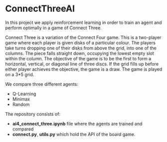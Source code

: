# ConnectThreeAI
In this project we apply reinforcement learning in order to train an agent and perform optimally in a game of Connect Three.

Connect Three is a variation of the Connect Four game. This is a two-player game where each player is given disks of a particular colour. The players take turns dropping one of their disks from above the grid, into one of the columns. The piece falls straight down, occupying the lowest empty slot within the column. The objective of the game is to be the first to form a horizontal, vertical, or diagonal line of three discs. If the grid fills up before either player achieves the objective, the game is a draw. The game is played on a 3*5 grid.

We compare three different agents:
* Q-Learning
* Minimax
* Random

The repository consists of:
* **ai4_connect_three.ipynb** file where the agents are trained and compared
* **connect.py**, **utils.py** which hold the API of the board game.
